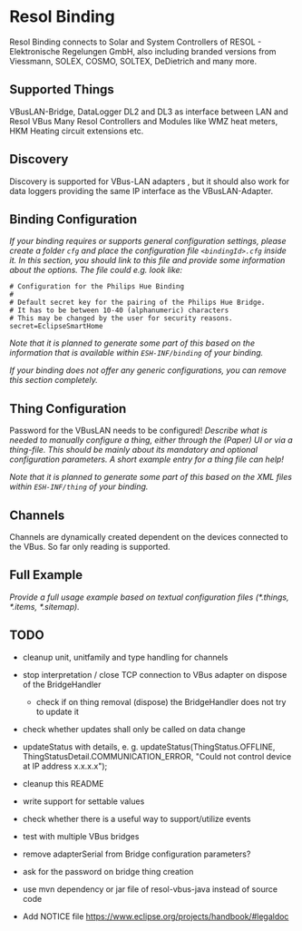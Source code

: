 # Resol Binding

Resol Binding connects to Solar and System Controllers of RESOL - Elektronische Regelungen GmbH, also including branded versions from Viessmann, SOLEX, COSMO, SOLTEX, DeDietrich and many more.

## Supported Things

VBusLAN-Bridge, DataLogger DL2 and DL3 as interface between LAN and Resol VBus
Many Resol Controllers and Modules like WMZ heat meters, HKM Heating circuit extensions etc.

## Discovery

Discovery is supported for VBus-LAN adapters , but it should also work for data loggers providing the same IP interface as the VBusLAN-Adapter. 

## Binding Configuration

_If your binding requires or supports general configuration settings, please create a folder ```cfg``` and place the configuration file ```<bindingId>.cfg``` inside it. In this section, you should link to this file and provide some information about the options. The file could e.g. look like:_

```
# Configuration for the Philips Hue Binding
#
# Default secret key for the pairing of the Philips Hue Bridge.
# It has to be between 10-40 (alphanumeric) characters 
# This may be changed by the user for security reasons.
secret=EclipseSmartHome
```

_Note that it is planned to generate some part of this based on the information that is available within ```ESH-INF/binding``` of your binding._

_If your binding does not offer any generic configurations, you can remove this section completely._

## Thing Configuration

Password for the VBusLAN needs to be configured!
_Describe what is needed to manually configure a thing, either through the (Paper) UI or via a thing-file. This should be mainly about its mandatory and optional configuration parameters. A short example entry for a thing file can help!_

_Note that it is planned to generate some part of this based on the XML files within ```ESH-INF/thing``` of your binding._

## Channels

Channels are dynamically created dependent on the devices connected to the VBus. So far only reading is supported.

## Full Example

_Provide a full usage example based on textual configuration files (*.things, *.items, *.sitemap)._

## TODO
- cleanup unit, unitfamily and type handling for channels
- stop interpretation / close TCP connection to VBus adapter on dispose of the BridgeHandler
  * check if on thing removal (dispose) the BridgeHandler does not try to update it
- check whether updates shall only be called on data change
- updateStatus with details, e. g. updateStatus(ThingStatus.OFFLINE, ThingStatusDetail.COMMUNICATION_ERROR, "Could not control device at IP address x.x.x.x");
- cleanup this README
- write support for settable values

- check whether there is a useful way to support/utilize events

- test with multiple VBus bridges
- remove adapterSerial from Bridge configuration parameters?
- ask for the password on bridge thing creation

- use mvn dependency or jar file of resol-vbus-java instead of source code

- Add NOTICE file https://www.eclipse.org/projects/handbook/#legaldoc
